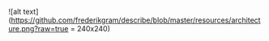 ![alt text](https://github.com/frederikgram/describe/blob/master/resources/architecture.png?raw=true = 240x240)
